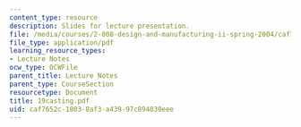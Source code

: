 ```yaml
---
content_type: resource
description: Slides for lecture presentation.
file: /media/courses/2-008-design-and-manufacturing-ii-spring-2004/caf7652c18038af3a43997c894030eee_19casting.pdf
file_type: application/pdf
learning_resource_types:
- Lecture Notes
ocw_type: OCWFile
parent_title: Lecture Notes
parent_type: CourseSection
resourcetype: Document
title: 19casting.pdf
uid: caf7652c-1803-8af3-a439-97c894030eee
---
```

